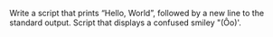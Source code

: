 Write a script that prints “Hello, World”, followed by a new line to the standard output.
Script that displays a confused smiley "(Ôo)'.
